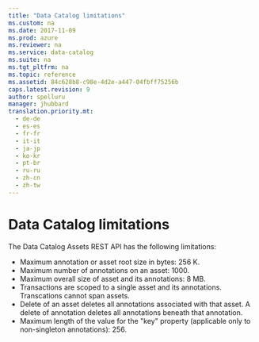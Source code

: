 ```yaml
---
title: "Data Catalog limitations"
ms.custom: na
ms.date: 2017-11-09
ms.prod: azure
ms.reviewer: na
ms.service: data-catalog
ms.suite: na
ms.tgt_pltfrm: na
ms.topic: reference
ms.assetid: 84c628b8-c98e-4d2e-a447-04fbff75256b
caps.latest.revision: 9
author: spelluru
manager: jhubbard
translation.priority.mt: 
  - de-de
  - es-es
  - fr-fr
  - it-it
  - ja-jp
  - ko-kr
  - pt-br
  - ru-ru
  - zh-cn
  - zh-tw
---
```

# Data Catalog limitations
The Data Catalog Assets REST API has the following limitations:  
  
-   Maximum annotation or asset root size in bytes: 256 K.  
-   Maximum number of annotations on an asset: 1000.  
-   Maximum overall size of asset and its annotations: 8 MB.  
-   Transactions are scoped to a single asset and its annotations. Transcations cannot span assets.  
-   Delete of an asset deletes all annotations associated with that asset. A delete of annotation deletes all annotations beneath that annotation.  
-   Maximum length of the value for the "key" property (applicable only to non-singleton annotations): 256.